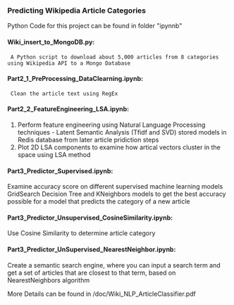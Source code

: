 ### Predicting Wikipedia Article Categories

Python Code for this project can be found in folder "ipynnb"

#### Wiki_insert_to_MongoDB.py: 
     A Python script to download about 5,000 articles from 8 categories using Wikipedia API to a Mongo Database

#### Part2_1_PreProcessing_DataClearning.ipynb:
     Clean the article text using RegEx

#### Part2_2_FeatureEngineering_LSA.ipynb:
  1. Perform feature engineering using Natural Language Processing techniques - Latent Semantic Analysis (Tfidf and SVD) 
  stored models in Redis database from later article pridiction steps
  2. Plot 2D LSA components to examine how artical vectors cluster in the space using LSA method 
  
#### Part3_Predictor_Supervised.ipynb:
   Examine accuracy score on different supervised machine learning models
   GridSearch Decision Tree and KNeighbors models to get the best accuracy possible for a model that predicts the category of a new article

#### Part3_Predictor_Unsupervised_CosineSimilarity.ipynb:
   Use Cosine Similarity to determine article category

#### Part3_Predictor_UnSupervised_NearestNeighbor.ipynb:
   Create a semantic search engine, where you can input a search term and get a set of articles that are closest to that term, based on  NearestNeighbors algorithm


More Details can be found in /doc/Wiki_NLP_ArticleClassifier.pdf
